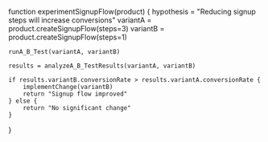 function experimentSignupFlow(product) {
    hypothesis = "Reducing signup steps will increase conversions"
    variantA = product.createSignupFlow(steps=3)
    variantB = product.createSignupFlow(steps=1)
    
    runA_B_Test(variantA, variantB)
    
    results = analyzeA_B_TestResults(variantA, variantB)
    
    if results.variantB.conversionRate > results.variantA.conversionRate {
        implementChange(variantB)
        return "Signup flow improved"
    } else {
        return "No significant change"
    }
}
